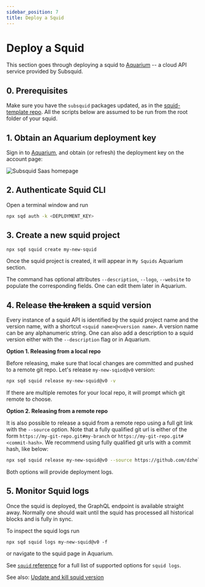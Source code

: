 ```yaml
---
sidebar_position: 7
title: Deploy a Squid
---
```



# Deploy a Squid

This section goes through deploying a squid to [Aquarium](https://app.subsquid.io) -- a cloud API service provided by Subsquid.

## 0. Prerequisites

Make sure you have the `subsquid` packages updated, as in the [squid-template repo](https://github.com/subsquid/squid-template).
All the scripts below are assumed to be run from the root folder of your squid.

## 1. Obtain an Aquarium deployment key

Sign in to [Aquarium](https://app.subsquid.io/aquarium), and obtain (or refresh) the deployment key on the account page:

![Subsquid Saas homepage](/img/.gitbook/assets/deployment-key.png)


## 2. Authenticate Squid CLI

Open a terminal window and run 

```bash
npx sqd auth -k <DEPLOYMENT_KEY>
```

## 3. Create a new squid project

```bash
npx sqd squid create my-new-squid
```

Once the squid project is created, it will appear in `My Squids` Aquarium section. 

The command has optional attributes `--description`, `--logo`, `--website` to populate the corresponding fields. One can edit them later in Aquarium.

## 4. Release ~~the kraken~~ a squid version

Every instance of a squid API is identified by the squid project name and the version name, with a shortcut `<squid name>@<version name>`. A version name can be any alphanumeric string. One can also add a description to a squid version either with the `--description` flag or in Aquarium.

**Option 1. Releasing from a local repo**

Before releasing, make sure that local changes are committed and pushed to a remote git repo. Let's release `my-new-sqiod@v0` version:

```bash
npx sqd squid release my-new-squid@v0 -v
```

If there are multiple remotes for your local repo, it will prompt which git remote to choose.

**Option 2. Releasing from a remote repo**

It is also possible to release a squid from a remote repo using a full git link with the `--source` option. Note that a fully qualified git url is either of the form `https://my-git-repo.git#my-branch` or `https://my-git-repo.git#<commit-hash>`. We recommend using fully qualified git urls with a commit hash, like below:

```bash
npx sqd squid release my-new-squid@v0 --source https://github.com/dzhelezov/squid-template.git#b71e545c1a5e683013023ef572f86fdeddf5f7b7 -v
```

Both options will provide deployment logs. 

## 5. Monitor Squid logs

Once the squid is deployed, the GraphQL endpoint is available straight away. Normally one should wait until the squid has processed all historical blocks and is fully in sync.

To inspect the squid logs run 

```
npx sqd squid logs my-new-squid@v0 -f 
```

or navigate to the squid page in Aquarium.

See [`squid` reference](/deploy-squid/squid-cli) for a full list of supported options for `squid logs`.


See also: [Update and kill squid version](/deploy-squid/update-and-kill)
